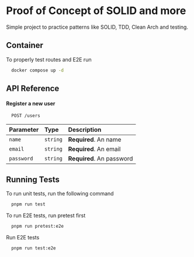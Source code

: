 # Proof of Concept of SOLID and more

Simple project to practice patterns like SOLID, TDD, Clean Arch and testing.

## Container

To properly test routes and E2E run

```bash
  docker compose up -d
```

## API Reference

#### Register a new user

```http
  POST /users
```

| Parameter  | Type     | Description               |
| :--------- | :------- | :------------------------ |
| `name`     | `string` | **Required**. An name     |
| `email`    | `string` | **Required**. An email    |
| `password` | `string` | **Required**. An password |

## Running Tests

To run unit tests, run the following command

```bash
  pnpm run test
```

To run E2E tests, run pretest first

```bash
  pnpm run pretest:e2e
```

Run E2E tests

```bash
  pnpm run test:e2e
```
